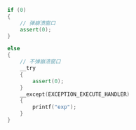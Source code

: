 ﻿```cpp
if (0)
{
    // 弹崩溃窗口
    assert(0);
}

else
{
    // 不弹崩溃窗口
    __try
    {
        assert(0);
    }
    __except(EXCEPTION_EXECUTE_HANDLER)
    {
        printf("exp");
    }
}
```
